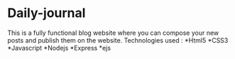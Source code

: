 # Daily-journal
This is a fully functional blog website where you can compose your new posts and publish them on the website.
Technologies used :
*Html5
*CSS3
*Javascript
*Nodejs
*Express
*ejs
